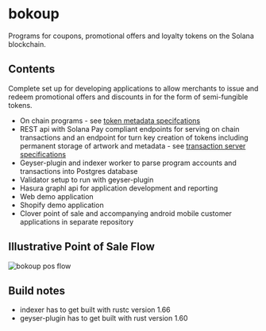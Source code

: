 # bokoup

Programs for coupons, promotional offers and loyalty tokens on the Solana blockchain.

## Contents
Complete set up for developing applications to allow merchants to issue and redeem promotional offers and discounts in for the form of semi-fungible tokens.

* On chain programs - see [token metadata specifcations](specifications/token_metadata.md)
* REST api with Solana Pay compliant endpoints for serving on chain transactions and an endpoint for turn key creation of tokens including permanent storage of artwork and metadata - see [transaction server specifications](specifications/transaction_server.md)
* Geyser-plugin and indexer worker to parse program accounts and transactions into Postgres database
* Validator setup to run with geyser-plugin
* Hasura graphl api for application development and reporting
* Web demo application
* Shopify demo application
* Clover point of sale and accompanying android mobile customer applications in separate repository

## Illustrative Point of Sale Flow
![bokoup pos flow](specifications/bokoup_flows.png "bokoup Clover pos flow")

## Build notes
* indexer has to get built with rustc version 1.66
* geyser-plugin has to get built with rust version 1.60
